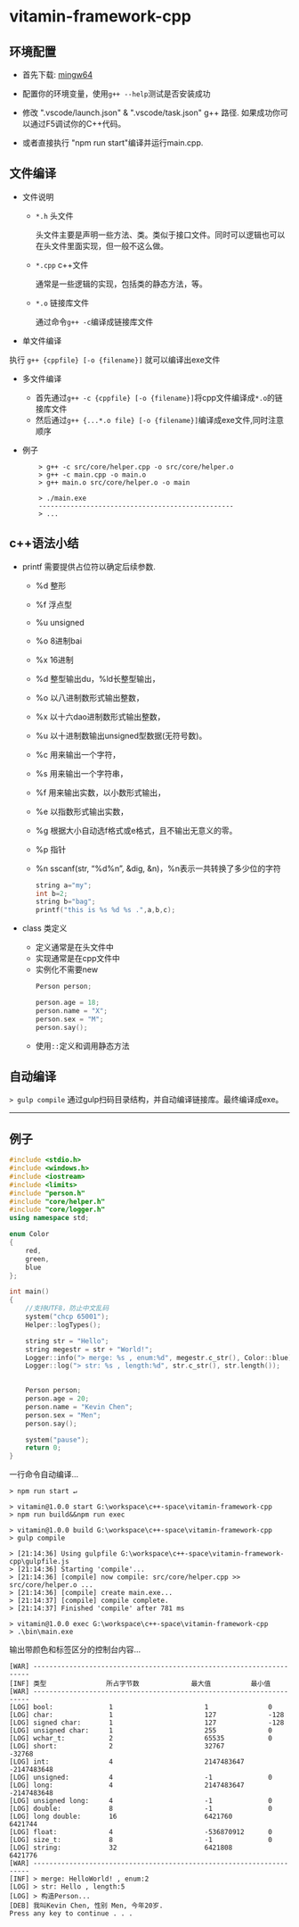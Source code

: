 # vitamin-framework-cpp

## 环境配置
- 首先下载:  [mingw64](
https://nchc.dl.sourceforge.net/project/mingw-w64/Toolchains%20targetting%20Win64/Personal%20Builds/mingw-builds/8.1.0/threads-posix/seh/x86_64-8.1.0-release-posix-seh-rt_v6-rev0.7z)

- 配置你的环境变量，使用`g++ --help`测试是否安装成功
- 修改 ".vscode/launch.json" & ".vscode/task.json" g++ 路径. 如果成功你可以通过F5调试你的C++代码。
- 或者直接执行 "npm run start"编译并运行main.cpp.

## 文件编译

- 文件说明
  - `*.h` 头文件
    
    头文件主要是声明一些方法、类。类似于接口文件。同时可以逻辑也可以在头文件里面实现，但一般不这么做。

  - `*.cpp` c++文件
    
    通常是一些逻辑的实现，包括类的静态方法，等。

  - `*.o` 链接库文件

    通过命令`g++ -c`编译成链接库文件

- 单文件编译

执行 `g++ {cppfile} [-o {filename}]` 就可以编译出exe文件

- 多文件编译
    - 首先通过`g++ -c {cppfile} [-o {filename}]`将cpp文件编译成`*.o`的链接库文件
    - 然后通过`g++ {...*.o file} [-o {filename}]`编译成exe文件,同时注意顺序

- 例子
    ```shell
        > g++ -c src/core/helper.cpp -o src/core/helper.o
        > g++ -c main.cpp -o main.o
        > g++ main.o src/core/helper.o -o main

        > ./main.exe
        -------------------------------------------------
        > ...
    ```

## c++语法小结

- printf 需要提供占位符以确定后续参数.

  - %d 整形
  - %f 浮点型
  - %u unsigned
  - %o 8进制bai
  - %x 16进制
  - %d 整型输出du，%ld长整型输出，
  - %o 以八进制数形式输出整数，
  - %x 以十六dao进制数形式输出整数，
  - %u 以十进制数输出unsigned型数据(无符号数)。
  - %c 用来输出一个字符，
  - %s 用来输出一个字符串，
  - %f 用来输出实数，以小数形式输出，
  - %e 以指数形式输出实数，
  - %g 根据大小自动选f格式或e格式，且不输出无意义的零。
  - %p 指针
  - %n sscanf(str, “%d%n”, &dig, &n)，%n表示一共转换了多少位的字符

    ```c++
    string a="my";
    int b=2;
    string b="bag";
    printf("this is %s %d %s .",a,b,c);
    ```
- class 类定义
  - 定义通常是在头文件中
  - 实现通常是在cpp文件中
  - 实例化不需要new
    ```c++
    Person person;

    person.age = 18;
    person.name = "X";
    person.sex = "M";
    person.say();
    ```
  - 使用`::`定义和调用静态方法

## 自动编译
`> gulp compile`
通过gulp扫码目录结构，并自动编译链接库。最终编译成exe。

----

## 例子
```c++
#include <stdio.h>
#include <windows.h>
#include <iostream>
#include <limits>
#include "person.h"
#include "core/helper.h"
#include "core/logger.h"
using namespace std;

enum Color
{
    red,
    green,
    blue
};

int main()
{
    //支持UTF8，防止中文乱码
    system("chcp 65001");
    Helper::logTypes();

    string str = "Hello";
    string megestr = str + "World!";
    Logger::info("> merge: %s , enum:%d", megestr.c_str(), Color::blue);
    Logger::log("> str: %s , length:%d", str.c_str(), str.length());
    

    Person person;
    person.age = 20;
    person.name = "Kevin Chen";
    person.sex = "Men";
    person.say();

    system("pause");
    return 0;
}
```
一行命令自动编译...
```shell
> npm run start ↵

> vitamin@1.0.0 start G:\workspace\c++-space\vitamin-framework-cpp
> npm run build&&npm run exec

> vitamin@1.0.0 build G:\workspace\c++-space\vitamin-framework-cpp
> gulp compile

> [21:14:36] Using gulpfile G:\workspace\c++-space\vitamin-framework-cpp\gulpfile.js
> [21:14:36] Starting 'compile'...
> [21:14:36] [compile] now compile: src/core/helper.cpp >> src/core/helper.o ...
> [21:14:36] [compile] create main.exe...
> [21:14:37] [compile] compile complete.
> [21:14:37] Finished 'compile' after 781 ms

> vitamin@1.0.0 exec G:\workspace\c++-space\vitamin-framework-cpp
> .\bin\main.exe
```
输出带颜色和标签区分的控制台内容...
```shell
[WAR] ---------------------------------------------------------------------
[INF] 类型               所占字节数             最大值          最小值
[WAR] ---------------------------------------------------------------------
[LOG] bool:              1                       1               0
[LOG] char:              1                       127             -128
[LOG] signed char:       1                       127             -128
[LOG] unsigned char:     1                       255             0
[LOG] wchar_t:           2                       65535           0
[LOG] short:             2                       32767           -32768
[LOG] int:               4                       2147483647      -2147483648
[LOG] unsigned:          4                       -1              0
[LOG] long:              4                       2147483647      -2147483648
[LOG] unsigned long:     4                       -1              0
[LOG] double:            8                       -1              0
[LOG] long double:       16                      6421760         6421744
[LOG] float:             4                       -536870912      0
[LOG] size_t:            8                       -1              0
[LOG] string:            32                      6421808         6421776
[WAR] ---------------------------------------------------------------------
[INF] > merge: HelloWorld! , enum:2
[LOG] > str: Hello , length:5
[LOG] > 构造Person...
[DEB] 我叫Kevin Chen, 性别 Men, 今年20岁.
Press any key to continue . . .
```
